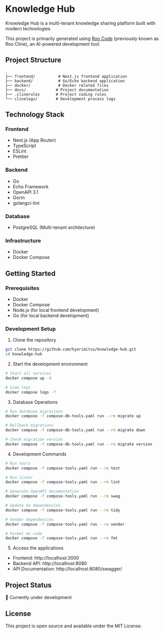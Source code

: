 # Knowledge Hub

Knowledge Hub is a multi-tenant knowledge sharing platform built with modern technologies.

This project is primarily generated using [Roo Code](https://github.com/RooInc/roo-code) (previously known as Roo Cline), an AI-powered development tool.

## Project Structure

```
.
├── frontend/          # Next.js frontend application
├── backend/           # Go/Echo backend application
├── docker/            # Docker related files
├── docs/             # Project documentation
├── .clinerules       # Project coding rules
└── clinelogs/        # Development process logs
```

## Technology Stack

### Frontend
- Next.js (App Router)
- TypeScript
- ESLint
- Prettier

### Backend
- Go
- Echo Framework
- OpenAPI 3.1
- Gorm
- golangci-lint

### Database
- PostgreSQL (Multi-tenant architecture)

### Infrastructure
- Docker
- Docker Compose

## Getting Started

### Prerequisites
- Docker
- Docker Compose
- Node.js (for local frontend development)
- Go (for local backend development)

### Development Setup

1. Clone the repository
```bash
git clone https://github.com/hyorimitsu/knowledge-hub.git
cd knowledge-hub
```

2. Start the development environment
```bash
# Start all services
docker compose up -d

# View logs
docker compose logs -f
```

3. Database Operations
```bash
# Run database migrations
docker compose -f compose-db-tools.yaml run --rm migrate up

# Rollback migrations
docker compose -f compose-db-tools.yaml run --rm migrate down

# Check migration version
docker compose -f compose-db-tools.yaml run --rm migrate version
```

4. Development Commands
```bash
# Run tests
docker compose -f compose-tools.yaml run --rm test

# Run linter
docker compose -f compose-tools.yaml run --rm lint

# Generate OpenAPI documentation
docker compose -f compose-tools.yaml run --rm swag

# Update Go dependencies
docker compose -f compose-tools.yaml run --rm tidy

# Vendor dependencies
docker compose -f compose-tools.yaml run --rm vendor

# Format Go code
docker compose -f compose-tools.yaml run --rm fmt
```

5. Access the applications
- Frontend: http://localhost:3000
- Backend API: http://localhost:8080
- API Documentation: http://localhost:8080/swagger/

## Project Status
🚧 Currently under development

## License
This project is open source and available under the MIT License.
